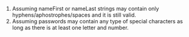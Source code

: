 1. Assuming nameFirst or nameLast strings may contain only hyphens/aphostrophes/spaces and it is still valid.
2. Assuming passwords may contain any type of special characters as long as there is at least one letter and number.